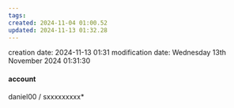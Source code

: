 ```yaml
---
tags: 
created: 2024-11-04 01:00.52
updated: 2024-11-13 01:32.28
---
```


creation date: 2024-11-13 01:31
modification date: Wednesday 13th November 2024 01:31:30

#### account
daniel00 / sxxxxxxxxx*
